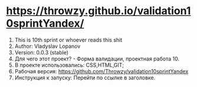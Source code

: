 # https://throwzy.github.io/validation10sprintYandex/
1. This is 10th sprint or whoever reads this shit
2. Author: Vladyslav Lopanov
3. Version: 0.0.3 (stable)
4. Для чего этот проект? - Форма валидации, проектная работа 10.
5. В проекте использовались: CSS,HTML,GIT;
6. Рабочая версия: https://github.com/Throwzy/validation10sprintYandex
7. Инструкция к запуску: Перейти по ссылке в заголовке.
